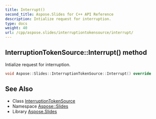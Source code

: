 ```yaml
---
title: Interrupt()
second_title: Aspose.Slides for C++ API Reference
description: Intialize request for interruption.
type: docs
weight: 40
url: /cpp/aspose.slides/interruptiontokensource/interrupt/
---
```

## InterruptionTokenSource::Interrupt() method


Intialize request for interruption.

```cpp
void Aspose::Slides::InterruptionTokenSource::Interrupt() override
```

## See Also

* Class [InterruptionTokenSource](./)
* Namespace [Aspose::Slides](../)
* Library [Aspose.Slides](../../)